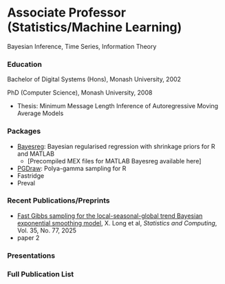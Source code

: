 # Associate Professor (Statistics/Machine Learning)
Bayesian Inference, Time Series, Information Theory

### Education
Bachelor of Digital Systems (Hons), Monash University, 2002

PhD (Computer Science), Monash University, 2008
- Thesis: Minimum Message Length Inference of Autoregressive Moving Average Models

### Packages
- [Bayesreg](https://github.com/dfschmidt80/pgdraw): Bayesian regularised regression with shrinkage priors for R and MATLAB
   - [Precompiled MEX files for MATLAB Bayesreg available here]
- [PGDraw](https://github.com/dfschmidt80/pgdraw): Polya-gamma sampling for R
- Fastridge
- Preval

### Recent Publications/Preprints
- [Fast Gibbs sampling for the local-seasonal-global trend Bayesian exponential smoothing model](https://link.springer.com/article/10.1007/s11222-025-10603-z), X. Long et al, *Statistics and Computing*, Vol. 35, No. 77, 2025
- paper 2

### Presentations


### Full Publication List
